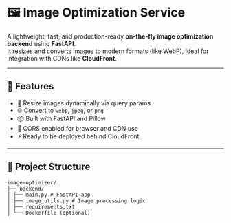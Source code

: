 # 🖼️ Image Optimization Service

A lightweight, fast, and production-ready **on-the-fly image optimization backend** using **FastAPI**.  
It resizes and converts images to modern formats (like WebP), ideal for integration with CDNs like **CloudFront**.

---

## 🚀 Features

- 🔧 Resize images dynamically via query params
- 🌐 Convert to `webp`, `jpeg`, or `png`
- 📦 Built with FastAPI and Pillow
- 🔐 CORS enabled for browser and CDN use
- ⚡ Ready to be deployed behind CloudFront

---

## 📁 Project Structure

```
image-optimizer/
├── backend/
│ ├── main.py # FastAPI app
│ ├── image_utils.py # Image processing logic
│ ├── requirements.txt
│ └── Dockerfile (optional)
```
